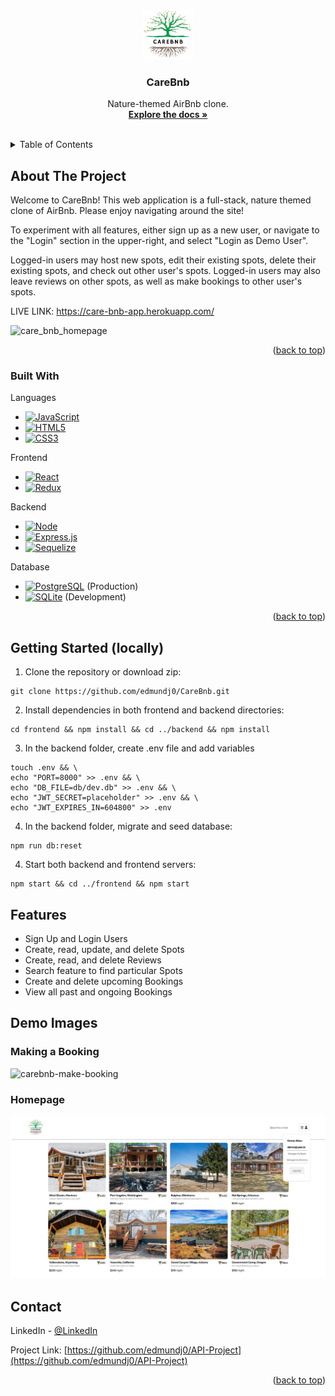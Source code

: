 <!-- Improved compatibility of back to top link: See: https://github.com/othneildrew/Best-README-Template/pull/73 -->
<a name="readme-top"></a>
<!--
*** Thanks for checking out the Best-README-Template. If you have a suggestion
*** that would make this better, please fork the repo and create a pull request
*** or simply open an issue with the tag "enhancement".
*** Don't forget to give the project a star!
*** Thanks again! Now go create something AMAZING! :D
-->



<!-- PROJECT SHIELDS -->
<!--
*** I'm using markdown "reference style" links for readability.
*** Reference links are enclosed in brackets [ ] instead of parentheses ( ).
*** See the bottom of this document for the declaration of the reference variables
*** for contributors-url, forks-url, etc. This is an optional, concise syntax you may use.
*** https://www.markdownguide.org/basic-syntax/#reference-style-links
-->
<!-- [![Contributors][contributors-shield]][contributors-url]
[![Forks][forks-shield]][forks-url]
[![Stargazers][stars-shield]][stars-url]
[![Issues][issues-shield]][issues-url]
[![MIT License][license-shield]][license-url] -->
<!-- [![LinkedIn][linkedin-shield]][linkedin-url] -->



<!-- PROJECT LOGO -->
<br />
<div align="center">
  <a href="https://github.com/edmundj0/API-Project">
    <img src="https://raw.githubusercontent.com/edmundj0/Care-bnb-images/main/Carebnb-logo.png" alt="Logo" width="80" height="80">
  </a>

<h3 align="center">CareBnb</h3>

  <p align="center">
    Nature-themed AirBnb clone.
    <br />
    <a href="https://github.com/edmundj0/API-Project"><strong>Explore the docs »</strong></a>
    <br />
    <br />
    <!-- <a href="https://github.com/github_username/repo_name">View Demo</a>
    ·
    <a href="https://github.com/github_username/repo_name/issues">Report Bug</a>
    ·
    <a href="https://github.com/github_username/repo_name/issues">Request Feature</a>
  </p> -->
</div>



<!-- TABLE OF CONTENTS -->
<details>
  <summary>Table of Contents</summary>
  <ol>
    <li>
      <a href="#about-the-project">About The Project</a>
    </li>
    <li>
      <a href="#getting-started">Getting Started</a>
      <!-- <ul>
        <li><a href="#prerequisites">Prerequisites</a></li>
        <li><a href="#installation">Installation</a></li>
      </ul> -->
    </li>
    <li><a href="#features">Features</a></li>
    <!-- <li><a href="#usage">Usage</a></li> -->
    <!-- <li><a href="#roadmap">Roadmap</a></li> -->
    <!-- <li><a href="#contributing">Contributing</a></li>
    <li><a href="#license">License</a></li> -->
    <li><a href="#contact">Contact</a></li>
    <!-- <li><a href="#acknowledgments">Acknowledgments</a></li> -->
  </ol>
</details>



<!-- ABOUT THE PROJECT -->
## About The Project

<!-- [![Product Name Screen Shot][product-screenshot]](https://example.com)

Here's a blank template to get started: To avoid retyping too much info. Do a search and replace with your text editor for the following: `github_username`, `repo_name`, `twitter_handle`, `linkedin_username`, `email_client`, `email`, `project_title`, `project_description` -->

Welcome to CareBnb! This web application is a full-stack, nature themed clone of AirBnb. Please enjoy navigating around the site! 

To experiment with all features, either sign up as a new user, or navigate to the "Login" section in the upper-right, and select "Login as Demo User".

Logged-in users may host new spots, edit their existing spots, delete their existing spots, and check out other user's spots. Logged-in users may also leave reviews on other spots, as well as make bookings to other user's spots.


LIVE LINK: https://care-bnb-app.herokuapp.com/

![care_bnb_homepage](https://user-images.githubusercontent.com/102005831/226246814-713d84aa-2381-4854-90fd-aca10deb5f26.jpg)



<p align="right">(<a href="#readme-top">back to top</a>)</p>



### Built With

Languages
* [![JavaScript][JavaScript]][JavaScript-url]
* [![HTML5][HTML]][HTML-url]
* [![CSS3][CSS]][CSS-url]

Frontend
* [![React][React.js]][React-url]
* [![Redux][Redux]][Redux-url]

Backend
* [![Node][Node.js]][Nodejs-url]
* [![Express.js][Express.js]][Expressjs-url]
* [![Sequelize][Sequelize]][Sequelize-url]

Database
* [![PostgreSQL][PostgreSQL]][PostgreSQL-url] (Production)
* [![SQLite][SQLite]][SQLite-url] (Development)


<!--
<h3>Languages</h3>
- CSS
- HTML
- JavaScript

<h3>Frontend</h3>
- React
- Redux

<h3>Backend</h3>
- Node.js
- Express.js
- SQLite
- Sequelize
- PostgreSQL
-->

<p align="right">(<a href="#readme-top">back to top</a>)</p>



<!-- GETTING STARTED -->
## Getting Started (locally)

1. Clone the repository or download zip:
```
git clone https://github.com/edmundj0/CareBnb.git
```
2. Install dependencies in both frontend and backend directories:
```
cd frontend && npm install && cd ../backend && npm install
```

3. In the backend folder, create .env file and add variables
```
touch .env && \
echo "PORT=8000" >> .env && \
echo "DB_FILE=db/dev.db" >> .env && \
echo "JWT_SECRET=placeholder" >> .env && \
echo "JWT_EXPIRES_IN=604800" >> .env
```

4. In the backend folder, migrate and seed database:
```
npm run db:reset
```

4. Start both backend and frontend servers:
```
npm start && cd ../frontend && npm start
```

## Features

<ul>
  <li>Sign Up and Login Users</li>
  <li>Create, read, update, and delete Spots</li>
  <li>Create, read, and delete Reviews</li>
  <li>Search feature to find particular Spots</li>
  <li>Create and delete upcoming Bookings</li>
  <li>View all past and ongoing Bookings</li>
</ul>


## Demo Images


### Making a Booking
![carebnb-make-booking](https://user-images.githubusercontent.com/102005831/226249197-9e800064-90c0-4809-9223-857f045efb60.gif)

### Homepage
![CareBnb Home Page](https://raw.githubusercontent.com/edmundj0/Care-bnb-images/main/demo-image.jpg)


<!-- ### Prerequisites

This is an example of how to list things you need to use the software and how to install them.
* npm
  ```sh
  npm install npm@latest -g
  ``` -->

<!-- ### Installation

1. Get a free API Key at [https://example.com](https://example.com)
2. Clone the repo
   ```sh
   git clone https://github.com/github_username/repo_name.git
   ```
3. Install NPM packages
   ```sh
   npm install
   ```
4. Enter your API in `config.js`
   ```js
   const API_KEY = 'ENTER YOUR API';
   ```

<p align="right">(<a href="#readme-top">back to top</a>)</p> -->



<!-- USAGE EXAMPLES -->
<!-- ## Usage

Use this space to show useful examples of how a project can be used. Additional screenshots, code examples and demos work well in this space. You may also link to more resources.

_For more examples, please refer to the [Documentation](https://example.com)_

<p align="right">(<a href="#readme-top">back to top</a>)</p> -->



<!-- ROADMAP
## Roadmap

- [ ] Add ability to edit reviews
- [ ] Ability to create, read, update, and delete bookings on existing spots
- [ ] Search feature for spots
    - [ ] Ability to implement search parameters to search through spots

See the [open issues](https://github.com/edmundj0/API-Project/issues) for a full list of proposed features (and known issues).

<p align="right">(<a href="#readme-top">back to top</a>)</p>
 -->


<!-- CONTRIBUTING
## Contributing

Contributions are what make the open source community such an amazing place to learn, inspire, and create. Any contributions you make are **greatly appreciated**.

If you have a suggestion that would make this better, please fork the repo and create a pull request. You can also simply open an issue with the tag "enhancement".
Don't forget to give the project a star! Thanks again!

1. Fork the Project
2. Create your Feature Branch (`git checkout -b feature/AmazingFeature`)
3. Commit your Changes (`git commit -m 'Add some AmazingFeature'`)
4. Push to the Branch (`git push origin feature/AmazingFeature`)
5. Open a Pull Request

<p align="right">(<a href="#readme-top">back to top</a>)</p> -->



<!-- LICENSE -->
<!-- ## License

Distributed under the MIT License. See `LICENSE.txt` for more information.

<p align="right">(<a href="#readme-top">back to top</a>)</p> -->



<!-- CONTACT -->
## Contact

LinkedIn - [@LinkedIn](https://www.linkedin.com/in/edmund-ju/)

Project Link: [https://github.com/edmundj0/API-Project](https://github.com/edmundj0/API-Project)

<p align="right">(<a href="#readme-top">back to top</a>)</p>



<!-- ACKNOWLEDGMENTS -->
<!-- ## Acknowledgments

* []()
* []()
* []()

<p align="right">(<a href="#readme-top">back to top</a>)</p> -->



<!-- MARKDOWN LINKS & IMAGES -->
<!-- https://www.markdownguide.org/basic-syntax/#reference-style-links -->
[contributors-shield]: https://img.shields.io/github/contributors/github_username/repo_name.svg?style=for-the-badge
[contributors-url]: https://github.com/github_username/repo_name/graphs/contributors
[forks-shield]: https://img.shields.io/github/forks/github_username/repo_name.svg?style=for-the-badge
[forks-url]: https://github.com/github_username/repo_name/network/members
[stars-shield]: https://img.shields.io/github/stars/github_username/repo_name.svg?style=for-the-badge
[stars-url]: https://github.com/github_username/repo_name/stargazers
[issues-shield]: https://img.shields.io/github/issues/github_username/repo_name.svg?style=for-the-badge
[issues-url]: https://github.com/github_username/repo_name/issues
[license-shield]: https://img.shields.io/github/license/github_username/repo_name.svg?style=for-the-badge
[license-url]: https://github.com/github_username/repo_name/blob/master/LICENSE.txt
[linkedin-shield]: https://img.shields.io/badge/-LinkedIn-black.svg?style=for-the-badge&logo=linkedin&colorB=555
[linkedin-url]: https://linkedin.com/in/linkedin_username
[product-screenshot]: images/screenshot.png
[Next.js]: https://img.shields.io/badge/next.js-000000?style=for-the-badge&logo=nextdotjs&logoColor=white
[Next-url]: https://nextjs.org/
[React.js]: https://img.shields.io/badge/React-20232A?style=for-the-badge&logo=react&logoColor=61DAFB
[React-url]: https://reactjs.org/
[Vue.js]: https://img.shields.io/badge/Vue.js-35495E?style=for-the-badge&logo=vuedotjs&logoColor=4FC08D
[Vue-url]: https://vuejs.org/
[Angular.io]: https://img.shields.io/badge/Angular-DD0031?style=for-the-badge&logo=angular&logoColor=white
[Angular-url]: https://angular.io/
[Svelte.dev]: https://img.shields.io/badge/Svelte-4A4A55?style=for-the-badge&logo=svelte&logoColor=FF3E00
[Svelte-url]: https://svelte.dev/
[Laravel.com]: https://img.shields.io/badge/Laravel-FF2D20?style=for-the-badge&logo=laravel&logoColor=white
[Laravel-url]: https://laravel.com
[Bootstrap.com]: https://img.shields.io/badge/Bootstrap-563D7C?style=for-the-badge&logo=bootstrap&logoColor=white
[Bootstrap-url]: https://getbootstrap.com
[JQuery.com]: https://img.shields.io/badge/jQuery-0769AD?style=for-the-badge&logo=jquery&logoColor=white
[JQuery-url]: https://jquery.com
[Nodejs-url]: https://nodejs.org/en
[Node.js]: https://img.shields.io/badge/Node.js-339933?style=for-the-badge&logo=nodedotjs&logoColor=white
[Express.js]: https://img.shields.io/badge/Express.js-000000?style=for-the-badge&logo=express&logoColor=white
[Expressjs-url]: https://expressjs.com/
[Redux]: https://img.shields.io/badge/redux-%23593d88.svg?style=for-the-badge&logo=redux&logoColor=white
[Redux-url]: https://redux.js.org/
[JavaScript]: https://img.shields.io/badge/javascript-%23323330.svg?style=for-the-badge&logo=javascript&logoColor=%23F7DF1E
[JavaScript-url]: https://www.javascript.com/
[CSS]: https://img.shields.io/badge/css3-%231572B6.svg?style=for-the-badge&logo=css3&logoColor=white
[CSS-url]: https://www.w3.org/Style/CSS/Overview.en.html
[HTML]: https://img.shields.io/badge/html5-%23E34F26.svg?style=for-the-badge&logo=html5&logoColor=white
[HTML-url]: https://developer.mozilla.org/en-US/docs/Web/HTML
[Sequelize]: https://img.shields.io/badge/Sequelize-%23D42027.svg?style=for-the-badge&logo=sequelize&logoColor=white
[Sequelize-url]: https://sequelize.org/
[SQLite]: https://img.shields.io/badge/SQLite-%2307405e.svg?style=for-the-badge&logo=sqlite&logoColor=white
[SQLite-url]: https://sqlite.org/index.html
[PostgreSQL]: https://img.shields.io/badge/PostgreSQL-%232E3440.svg?style=for-the-badge&logo=postgresql&logoColor=white
[PostgreSQL-url]: https://www.postgresql.org/
